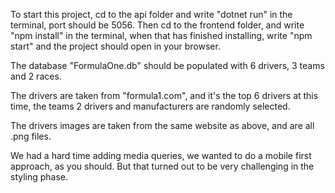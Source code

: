 To start this project, cd to the api folder and write "dotnet run" in the terminal, 
port should be 5056.
Then cd to the frontend folder, and write "npm install" in the terminal, 
when that has finished installing, write "npm start" and the project should open in your browser.

The database "FormulaOne.db" should be populated with 6 drivers, 3 teams and 2 races.

The drivers are taken from "formula1.com", and it's the top 6 drivers at this time, 
the teams 2 drivers and manufacturers are randomly selected.

The drivers images are taken from the same website as above, and are all .png files.

We had a hard time adding media queries, we wanted to do a mobile first approach, as you should. 
But that turned out to be very challenging in the styling phase.
